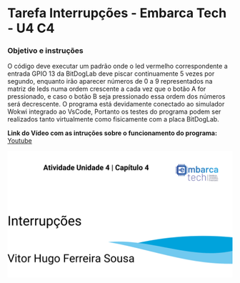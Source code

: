 # Tarefa Interrupções - Embarca Tech - U4 C4

### Objetivo e instruções
O código deve executar um padrão onde o led vermelho correspondente a entrada GPIO 13 da BitDogLab deve piscar continuamente 5 vezes por segundo, enquanto irão aparecer números de 0 a 9 representados na matriz de leds numa ordem crescente a cada vez que o botão A for pressionado, e caso o botão B seja pressionado essa ordem dos números será decrescente.
O programa está devidamente conectado ao simulador Wokwi integrado ao VsCode, Portanto os testes do programa podem ser realizados tanto virtualmente como fisicamente com a placa BitDogLab.

 **Link do Vídeo com as intruções sobre o funcionamento do programa:** [Youtube](https://youtu.be/1VXceCQ6OXY)

<img src="interrupcoes.png">
